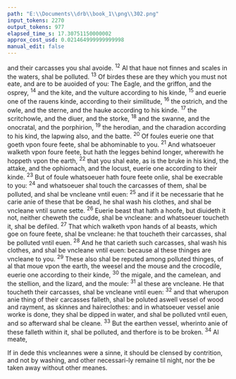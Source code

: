 ```yaml
---
path: "E:\\Documents\\drb\\book_1\\png\\302.png"
input_tokens: 2270
output_tokens: 977
elapsed_time_s: 17.30751150000002
approx_cost_usd: 0.021464999999999998
manual_edit: false
---
```

and their carcasses you shal avoide. <sup>12</sup> Al that haue not finnes and scales in the waters, shal be polluted. <sup>13</sup> Of birdes these are they which you must not eate, and are to be auoided of you: The Eagle, and the griffon, and the osprey, <sup>14</sup> and the kite, and the vulture according to his kinde, <sup>15</sup> and euerie one of the rauens kinde, according to their similitude, <sup>16</sup> the ostrich, and the owle, and the sterne, and the hauke according to his kinde. <sup>17</sup> the scritchowle, and the diuer, and the storke, <sup>18</sup> and the swanne, and the onocratal, and the porphirion, <sup>19</sup> the herodian, and the charadion according to his kind, the lapwing also, and the batte. <sup>20</sup> Of foules euerie one that goeth vpon foure feete, shal be abhominable to you. <sup>21</sup> And whatsoeuer walketh vpon foure feete, but hath the legges behind longer, wherewith he hoppeth vpon the earth, <sup>22</sup> that you shal eate, as is the bruke in his kind, the attake, and the ophiomach, and the locust, euerie one according to their kinde. <sup>23</sup> But of foule whatsoeuer hath foure feete onlie, shal be execrable to you: <sup>24</sup> and whatsoeuer shal touch the carcasses of them, shal be polluted, and shal be vncleane vntil euen: <sup>25</sup> and if it be necessarie that he carie anie of these that be dead, he shal wash his clothes, and shal be vncleane vntil sunne sette. <sup>26</sup> Euerie beast that hath a hoofe, but diuideth it not, neither cheweth the cudde, shal be vncleane: and whatsoeuer toucheth it, shal be defiled. <sup>27</sup> That which walketh vpon hands of al beasts, which goe on foure feete, shal be vncleane: he that toucheth their carcasses, shal be polluted vntil euen. <sup>28</sup> And he that carieth such carcasses, shal wash his clothes, and shal be vncleane vntil euen: because al these thinges are vncleane to you. <sup>29</sup> These also shal be reputed among polluted thinges, of al that moue vpon the earth, the weesel and the mouse and the crocodile, euerie one according to their kinde, <sup>30</sup> the migale, and the camelean, and the stellion, and the lizard, and the moule: <sup>31</sup> al these are vncleane. He that toucheth their carcasses, shal be vncleane vntil euen: <sup>32</sup> and that wherupon anie thing of their carcasses falleth, shal be poluted aswell vessel of wood and rayment, as skinnes and haireclothes: and in whatsoeuer vessel anie worke is done, they shal be dipped in water, and shal be polluted vntil euen, and so afterward shal be cleane. <sup>33</sup> But the earthen vessel, wherinto anie of these falleth within it, shal be polluted, and therfore is to be broken. <sup>34</sup> Al meate,

<aside>If in dede this vncleannes were a sinne, it should be clensed by contrition, and not by washing, and other necessari-ly remaine til night, nor the be taken away without other meanes.</aside>

[^1]: Leuiticus.